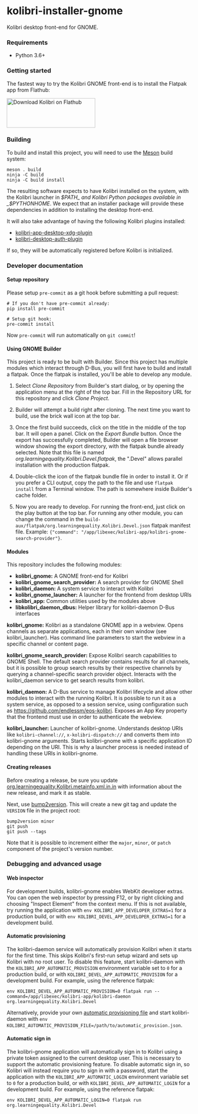 # kolibri-installer-gnome

Kolibri desktop front-end for GNOME.

### Requirements

- Python 3.6+

### Getting started

The fastest way to try the Kolibri GNOME front-end is to install the
Flatpak app from Flathub:

<a href="https://flathub.org/apps/details/org.learningequality.Kolibri">
<img
    src="https://flathub.org/assets/badges/flathub-badge-i-en.png"
    alt="Download Kolibri on Flathub"
    width="240px"
    height="80px"
/>
</a>

### Building

To build and install this project, you will need to use the
[Meson](https://meson.build) build system:

    meson . build
    ninja -C build
    ninja -C build install

The resulting software expects to have Kolibri installed on the system, with
the Kolibri launcher in _$PATH_ and Kolibri Python packages available in
_$PYTHONHOME_. We expect that an installer package will provide these
dependencies in addition to installing the desktop front-end.

It will also take advantage of having the following Kolibri plugins installed:
- [kolibri-app-desktop-xdg-plugin](https://github.com/endlessm/kolibri-app-desktop-xdg-plugin)
- [kolibri-desktop-auth-plugin](https://github.com/endlessm/kolibri-desktop-auth-plugin)

If so, they will be automatically registered before Kolibri is
initialized.

### Developer documentation

#### Setup repository

Please setup `pre-commit` as a git hook before submitting a pull
request:

```
# If you don't have pre-commit already:
pip install pre-commit

# Setup git hook:
pre-commit install
```

Now `pre-commit` will run automatically on `git commit`!

#### Using GNOME Builder

This project is ready to be built with Builder. Since this project has
multiple modules which interact through D-Bus, you will first have to
build and install a flatpak. Once the flatpak is installed, you'll be
able to develop any module.

1. Select *Clone Repository* from Builder's start dialog, or by
   opening the application menu at the right of the top bar. Fill in
   the Repository URL for this repository and click *Clone Project*.

2. Builder will attempt a build right after cloning. The next time you
   want to build, use the brick wall icon at the top bar.

3. Once the first build succeeds, click on the title in the middle of
   the top bar. It will open a panel. Click on the *Export Bundle*
   button. Once the export has successfully completed, Builder will
   open a file browser window showing the export directory, with the
   flatpak bundle already selected. Note that this file is named
   *org.learningequality.Kolibri.Devel.flatpak*, the ".Devel" allows
   parallel installation with the production flatpak.

4. Double-click the icon of the flatpak bundle file in order to
   install it. Or if you prefer a CLI output, copy the path to the
   file and use `flatpak install` from a Terminal window. The path is
   somewhere inside Builder's cache folder.

5. Now you are ready to develop. For running the front-end, just click
   on the play button at the top bar. For running any other module,
   you can change the command in the
   `build-aux/flatpak/org.learningequality.Kolibri.Devel.json` flatpak
   manifest file. Example: `{"command":
   "/app/libexec/kolibri-app/kolibri-gnome-search-provider"}`.

#### Modules

This repository includes the following modules:
- **kolibri_gnome:** A GNOME front-end for Kolibri
- **kolibri_gnome_search_provider:** A search provider for GNOME Shell
- **kolibri_daemon:** A system service to interact with Kolibri
- **kolibri_gnome_launcher:** A launcher for the frontend from desktop
  URIs
- **kolibri_app:** Common utilities used by the modules above
- **libkolibri_daemon_dbus:** Helper library for kolibri-daemon D-Bus
  interfaces

**kolibri_gnome:** Kolibri as a standalone GNOME app in a
webview. Opens channels as separate applications, each in their own
window (see kolibri_launcher). Has command line parameters to start
the webview in a specific channel or content page.

**kolibri_gnome_search_provider:** Expose Kolibri search capabilities
to GNOME Shell. The default search provider contains results for all
channels, but it is possible to group search results by their
respective channels by querying a channel-specific search provider
object. Interacts with the kolibri_daemon service to get search
results from kolibri.

**kolibri_daemon:** A D-Bus service to manage Kolibri lifecycle and
allow other modules to interact with the running Kolibri. It is possible to
run it as a system service, as opposed to a session service, using
configuration such as <https://github.com/endlessm/eos-kolibri>.
Exposes an App Key property that the frontend must use in order to
authenticate the webview.

**kolibri_launcher:** Launcher of kolibri-gnome. Understands desktop
URIs like `kolibri-channel://`, `x-kolibri-dispatch://` and converts
them into kolibri-gnome arguments. Starts kolibri-gnome with a
specific application ID depending on the URI. This is why a launcher
process is needed instead of handling these URIs in kolibri-gnome.

#### Creating releases

Before creating a release, be sure you update [org.learningequality.Kolibri.metainfo.xml.in.in](data/metainfo/org.learningequality.Kolibri.metainfo.xml.in.in)
with information about the new release, and mark it as stable.

Next, use [bump2version](<https://pypi.org/project/bump2version/>). This will
create a new git tag and update the `VERSION` file in the project root:

```
bump2version minor
git push
git push --tags
```

Note that it is possible to increment either the `major`, `minor`, or `patch`
component of the project's version number.

### Debugging and advanced usage

#### Web inspector

For development builds, kolibri-gnome enables WebKit developer extras. You can
open the web inspector by pressing F12, or by right clicking and choosing
"Inspect Element" from the context menu. If this is not available, try running
the application with `env KOLIBRI_APP_DEVELOPER_EXTRAS=1` for a production
build, or with `env KOLIBRI_DEVEL_APP_DEVELOPER_EXTRAS=1` for a development
build.

#### Automatic provisioning

The kolibri-daemon service will automatically provision Kolibri when it starts
for the first time. This skips Kolibri's first-run setup wizard and sets up
Kolibri with no root user. To disable this feature, start kolibri-daemon with
the `KOLIBRI_APP_AUTOMATIC_PROVISION` environment variable set to `0` for a
production build, or with `KOLIBRI_DEVEL_APP_AUTOMATIC_PROVISION` for a
development build. For example, using the reference flatpak:

```
env KOLIBRI_DEVEL_APP_AUTOMATIC_PROVISION=0 flatpak run --command=/app/libexec/kolibri-app/kolibri-daemon org.learningequality.Kolibri.Devel
```

Alternatively, provide your own [automatic provisioning file](httpshttps://github.com/learningequality/kolibri/blob/release-v0.16.x/kolibri/core/device/utils.py#L335-L365)
and start kolibri-daemon with `env KOLIBRI_AUTOMATIC_PROVISION_FILE=/path/to/automatic_provision.json`.

#### Automatic sign in

The kolibri-gnome application will automatically sign in to Kolibri using a
private token assigned to the current desktop user. This is necessary to
support the automatic provisioning feature. To disable automatic sign in, so
Kolibri will instead require you to sign in with a password, start the
application with the `KOLIBRI_APP_AUTOMATIC_LOGIN` environment variable set
to `0` for a production build, or with `KOLIBRI_DEVEL_APP_AUTOMATIC_LOGIN`
for a development build. For example, using the reference flatpak:

```
env KOLIBRI_DEVEL_APP_AUTOMATIC_LOGIN=0 flatpak run org.learningequality.Kolibri.Devel
```
